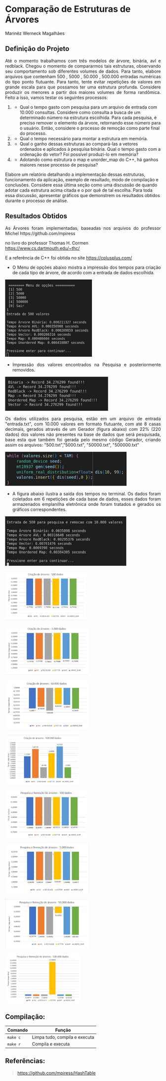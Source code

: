 # Comparação de Estruturas de Árvores
<p align="left">Marinêz Werneck Magalhães</p>

## Definição do Projeto

<p align="justify"> Até o momento trabalhamos com três modelos de árvore, binária, avl e redblack. Chegou o momento de compararmos tais estruturas, observando seu comportamento sob diferentes volumes de dados. Para tanto, elabore arquivos que contenham 500 , 5000 , 50.000 , 500.000 entradas numéricas do tipo ponto flutuante. Para tanto, tente evitar repetições de valores em grande escala para que possamos ter uma estrutura profunda. Considere produzir os menores a partir dos maiores volumes de forma randômica. Feito a isso, vamos testar os seguintes processos:

1) - Qual o tempo gasto com pesquisa para um arquivo de entrada com 10.000 consultas. Considere como consulta a busca de um determinado número na estrutura escolhida. Para cada pesquisa, é preciso remover o elemento da árvore, retornando esse número para o usuário. Então, considere o processo de remoção como parte final do processo.

2) - Qual o tempo necessário para montar a estrutura em memória.

3) - Qual o ganho dessas estruturas ao compará-las a vetores ordenados e aplicados à pesquisa binária. Qual o tempo gasto com a ordenação do vetor? Foi possível produzi-lo em memória?

4) - Adotando como estrutura o map e unorder_map do C++, há ganhos maiores nesse processo de pesquisa?

Elabore um relatório detalhando a implementação dessas estruturas, funcionamento da aplicação, exemplo de resultado, modo de compilação e conclusões. Considere essa última seção como uma discussão de quando adotar cada estrutura acima citada e o por quê de tal escolha. Para toda essa discussão, apresentar gráficos que demonstrem os resultados obtidos durante o processo de análise. </p>

## Resultados Obtidos

<p align="justify"> As Árvores foram implementadas, baseadas nos arquivos do professor Michel
https://github.com/mpiress

no livro do professor Thomas H. Cormen https://www.cs.dartmouth.edu/~thc/

E a referência de C++ foi obtida no site
https://cplusplus.com/


- <p align="justify"> O Menu de opções abaixo mostra a impressão dos tempos para criação de cada tipo de árvore, de acordo com a entrada de dados escolhida.

<p align="left">
  <img src="src/images/entrada_500.png" height = "250"></img>
</p>

- <p align="justify"> Impressão dos valores encontrados na Pesquisa e posteriormente removidos.

<p align="left">
  <img src="src/images/impressao_resposta_pesquisa.png" height = "110"></img>
</p>

<p align="justify">Os dados utilizados para pesquisa, estão em um arquivo de entrada "entrada.txt", com 10.000 valores em formato flutuante, com até 8 casas decimais, gerados através de um Gerador (figura abaixo) com 22% (220 dados) dos valores não presentes na base de dados que será pesquisada, base esta que também foi gerada pelo mesmo código Gerador, criando assim os arquivos: "500.txt","5000.txt", "50000.txt", "500000.txt"

<p align="left">
  <img src="src/images/gerador.png" height = "110"></img>
</p>

- <p align="justify">A figura abaixo ilustra a saída dos tempos no terminal. Os dados foram coletados em 6 repetições de cada base de dados, esses dados foram armazenados emplanilha eletrônica onde foram tratados e gerados os gráficos correspondentes.

<p align="left">
  <img src="src/images/resposta_pesquisa.png" height = "160"></img>
</p>

<p align="left">
  <img src="src/images/criacao_500.png" height = "160"></img>
</p>
<p align="left">
  <img src="src/images/criacao_5000.png" height = "160"></img>
</p>
<p align="left">
  <img src="src/images/criacao_50000.png" height = "160"></img>
</p>
<p align="left">
  <img src="src/images/criacao_500000.png" height = "160"></img>
</p>

<p align="left">
  <img src="src/images/pesq_rem_500.png" height = "160"></img>
</p>
<p align="left">
  <img src="src/images/pesq_rem_5000.png" height = "160"></img>
</p>
<p align="left">
  <img src="src/images/pesq_rem_50000.png" height = "160"></img>
</p>
<p align="left">
  <img src="src/images/pesq_rem_500000.png" height = "160"></img>
</p>

## Compilação:

| Comando | Função |
|---------| --------|
| `make c` | Limpa tudo, compila e executa |
| `make r` | Compila e executa |


## Referências:

> https://github.com/mpiress/HashTable
